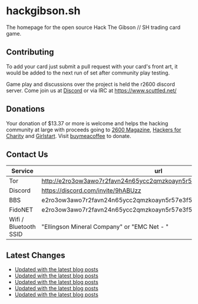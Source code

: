 # hackgibson.sh
The homepage for the open source Hack The Gibson // SH trading card game.


## Contributing

To add your card just submit a pull request with your card's front art, it would be added to the next run of set after community play testing.

Game play and discussions over the project is held the r2600 discord server. Come join us at [Discord](https://discord.com/invite/9hABUzz) or via IRC at https://www.scuttled.net/


## Donations

Your donation of $13.37 or more is welcome and helps the hacking community at large with proceeds going to [2600 Magazine](https://2600.com/), [Hackers for Charity](https://hackersforcharity.org) and [Girlstart](https://girlstart.org).  Visit [buymeacoffee](https://www.buymeacoffee.com/hackgibson.sh) to donate.


## Contact Us

Service | url
-|-
Tor | http://e2ro3ow3awo7r2favn24n65ycc2qmzkoayn5r57e3f56nvjwdcgg32ad.onion
Discord | https://discord.com/invite/9hABUzz
BBS | e2ro3ow3awo7r2favn24n65ycc2qmzkoayn5r57e3f56nvjwdcgg32ad.onion:23
FidoNET | e2ro3ow3awo7r2favn24n65ycc2qmzkoayn5r57e3f56nvjwdcgg32ad.onion:24554
Wifi / Bluetooth SSID | "Ellingson Mineral Company" or "EMC Net - <fidonet address>"

## Latest Changes
<!-- BLOG-POST-LIST:START -->
- [Updated with the latest blog posts](https://github.com/DFW2600/hackgibson.sh/commit/c6d5bcdb0cc69c19823accdf8823d87b2693315f)
- [Updated with the latest blog posts](https://github.com/DFW2600/hackgibson.sh/commit/9289dd4da868efa3a0ffc5551451f612bc130cc1)
- [Updated with the latest blog posts](https://github.com/DFW2600/hackgibson.sh/commit/6f1db53e0d0e88ec31703a7f28df5ff75ad8f757)
- [Updated with the latest blog posts](https://github.com/DFW2600/hackgibson.sh/commit/4a075ea1ba4d7a5fc539e470791f48f0e775d17c)
- [Updated with the latest blog posts](https://github.com/DFW2600/hackgibson.sh/commit/4c0d821e7d5c6c9a069c0fd1b0c7d053af01fd9d)
<!-- BLOG-POST-LIST:END -->
